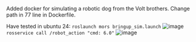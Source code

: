 Added docker for simulating a robotic dog from the Volt brothers. 
Change path in 77 line in Dockerfile.

Have tested in ubuntu 24:
``` roslaunch mors bringup_sim.launch ```
![image](https://github.com/user-attachments/assets/178f15e5-892c-4d68-92f5-f0831d643206)
``` rosservice call /robot_action "cmd: 6.0" ```
![image](https://github.com/user-attachments/assets/e130d4cf-44c2-448d-b326-e3dc1561e177)
